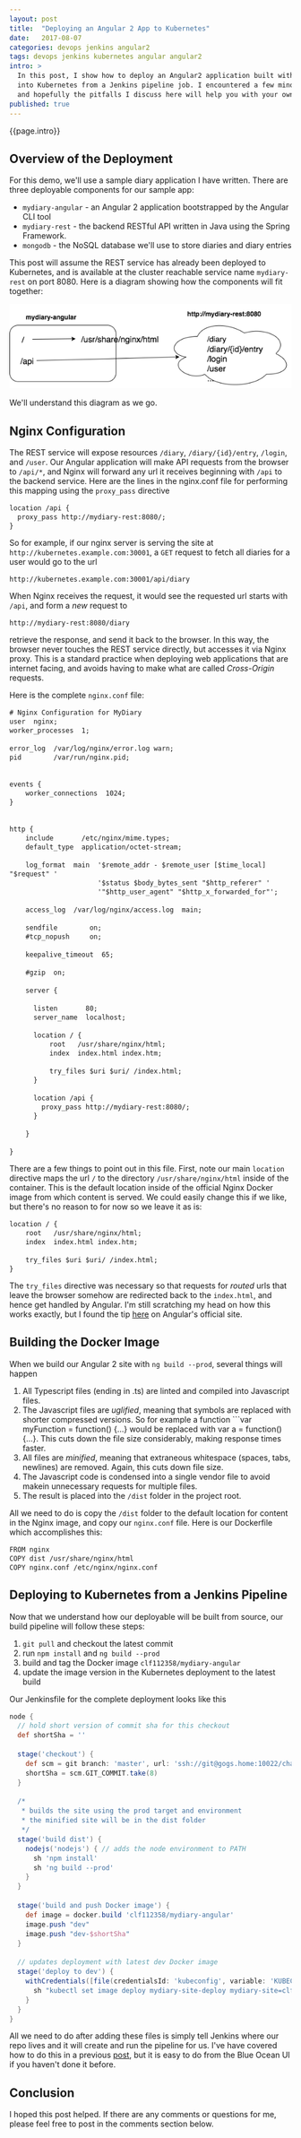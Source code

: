 ```yaml
---
layout: post
title:  "Deploying an Angular 2 App to Kubernetes"
date:   2017-08-07
categories: devops jenkins angular2
tags: devops jenkins kubernetes angular angular2
intro: >
  In this post, I show how to deploy an Angular2 application built with the `ng` CLI tool
  into Kubernetes from a Jenkins pipeline job. I encountered a few minor hiccups along the way,
  and hopefully the pitfalls I discuss here will help you with your own projects.
published: true
---
```

{{page.intro}}

## Overview of the Deployment

For this demo, we'll use a sample diary application I have written. There are three deployable components for our sample app:

* `mydiary-angular` - an Angular 2 application bootstrapped by the Angular CLI tool
* `mydiary-rest` - the backend RESTful API written in Java using the Spring Framework.
* `mongodb` - the NoSQL database we'll use to store diaries and diary entries

This post will assume the REST service has already been deployed to Kubernetes, and is available at the cluster reachable service name `mydiary-rest` on port 8080. Here is a diagram showing how the components will fit together:

![mydiary architecture](/images/mydiary-architecture.png)

We'll understand this diagram as we go.

## Nginx Configuration

The REST service will expose resources `/diary`, `/diary/{id}/entry`, `/login`, and `/user`. Our Angular application will make API requests from the browser to `/api/*`, and Nginx will forward any url it receives beginning with `/api` to the backend service. Here are the lines in the nginx.conf file for performing this mapping using the `proxy_pass` directive

```
location /api {
  proxy_pass http://mydiary-rest:8080/;
}
```

So for example, if our nginx server is serving the site at ```http://kubernetes.example.com:30001```, a `GET` request to fetch all diaries for a user would go to the url

```
http://kubernetes.example.com:30001/api/diary
```

When Nginx receives the request, it would see the requested url starts with `/api`, and form a *new* request to

```
http://mydiary-rest:8080/diary
```

retrieve the response, and send it back to the browser. In this way, the browser never touches the REST service directly, but accesses it via Nginx proxy. This is a standard practice when deploying web applications that are internet facing, and avoids having to make what are called *Cross-Origin* requests.

Here is the complete `nginx.conf` file:

```
# Nginx Configuration for MyDiary
user  nginx;
worker_processes  1;

error_log  /var/log/nginx/error.log warn;
pid        /var/run/nginx.pid;


events {
    worker_connections  1024;
}


http {
    include       /etc/nginx/mime.types;
    default_type  application/octet-stream;

    log_format  main  '$remote_addr - $remote_user [$time_local] "$request" '
                      '$status $body_bytes_sent "$http_referer" '
                      '"$http_user_agent" "$http_x_forwarded_for"';

    access_log  /var/log/nginx/access.log  main;

    sendfile        on;
    #tcp_nopush     on;

    keepalive_timeout  65;

    #gzip  on;

    server {

      listen       80;
      server_name  localhost;

      location / {
          root   /usr/share/nginx/html;
          index  index.html index.htm;

          try_files $uri $uri/ /index.html;
      }

      location /api {
        proxy_pass http://mydiary-rest:8080/;
      }

    }

}
```

There are a few things to point out in this file. First, note our main `location` directive maps the url `/` to the directory `/usr/share/nginx/html` inside of the container. This is the default location inside of the official Nginx Docker image from which content is served. We could easily change this if we like, but there's no reason to for now so we leave it as is:

```
location / {
    root   /usr/share/nginx/html;
    index  index.html index.htm;

    try_files $uri $uri/ /index.html;
}
```

The `try_files` directive was necessary so that requests for *routed* urls that leave the browser somehow are redirected back to the `index.html`, and hence get handled by Angular. I'm still scratching my head on how this works exactly, but I found the tip [here](https://angular.io/guide/deployment#routed-apps-must-fallback-to-indexhtml) on Angular's official site.

## Building the Docker Image

When we build our Angular 2 site with `ng build --prod`, several things will happen

1. All Typescript files (ending in .ts) are linted and compiled into Javascript files.
2. The Javascript files are *uglified*, meaning that symbols are replaced with shorter compressed versions. So for example a function ```var myFunction = function() {...} would be replaced with var a = function() {...}. This cuts down the file size considerably, making response times faster.
3. All files are *minified*, meaning that extraneous whitespace (spaces, tabs, newlines) are removed. Again, this cuts down file size.
4. The Javascript code is condensed into a single vendor file to avoid makein unnecessary requests for multiple files.
5. The result is placed into the `/dist` folder in the project root.

All we need to do is copy the `/dist` folder to the default location for content in the Nginx image, and copy our `nginx.conf` file. Here is our Dockerfile which accomplishes this:

```
FROM nginx
COPY dist /usr/share/nginx/html
COPY nginx.conf /etc/nginx/nginx.conf
```

## Deploying to Kubernetes from a Jenkins Pipeline

Now that we understand how our deployable will be built from source, our build pipeline will follow these steps:

1. `git pull` and checkout the latest commit
2. run `npm install` and `ng build --prod`
3. build and tag the Docker image `clf112358/mydiary-angular`
4. update the image version in the Kubernetes deployment to the latest build

Our Jenkinsfile for the complete deployment looks like this

```groovy
node {
  // hold short version of commit sha for this checkout
  def shortSha = ''

  stage('checkout') {
    def scm = git branch: 'master', url: 'ssh://git@gogs.home:10022/chase/mydiary-angular.git'
    shortSha = scm.GIT_COMMIT.take(8)
  }

  /*
   * builds the site using the prod target and environment
   * the minified site will be in the dist folder
   */
  stage('build dist') {
    nodejs('nodejs') { // adds the node environment to PATH
      sh 'npm install'
      sh 'ng build --prod'
    }
  }

  stage('build and push Docker image') {
    def image = docker.build 'clf112358/mydiary-angular'
    image.push "dev"
    image.push "dev-$shortSha"
  }

  // updates deployment with latest dev Docker image
  stage('deploy to dev') {
    withCredentials([file(credentialsId: 'kubeconfig', variable: 'KUBECONFIG')]) {
      sh "kubectl set image deploy mydiary-site-deploy mydiary-site=clf112358/mydiary-angular:dev-${shortSha} --record=true"
    }
  }
}
```

All we need to do after adding these files is simply tell Jenkins where our repo lives and it will create and run the pipeline for us. I've have covered how to do this in a previous [post](/devops/jenkins/2017/07/04/pipeline-as-code.html), but it is easy to do from the Blue Ocean UI if you haven't done it before.

## Conclusion

I hoped this post helped. If there are any comments or questions for me, please feel free to post in the comments section below.
